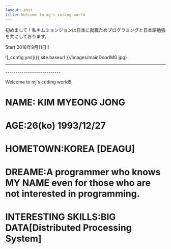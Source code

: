 ```yaml
---
layout: post
title: Welcome to mj's coding world
---
```


初めまして！私キムミョンジョンは日本に就職ためプログラミングと日本語勉強を共にしております。

Start 2018年9月11日‼

![_config.yml]({{ site.baseurl }}/images/mainDoorIMG.jpg)

---------------------------
<div>
<img>
</div>
---------------------------

Welcome to mj's coding world!!


NAME: **KIM MYEONG JONG**
====
AGE:**26(ko) 1993/12/27**
====
HOMETOWN:**KOREA [DEAGU]**
====
DREAME:**A programmer who knows MY NAME even for those who are not interested in programming.**
====
INTERESTING SKILLS:**BIG DATA[Distributed Processing System]**
====

